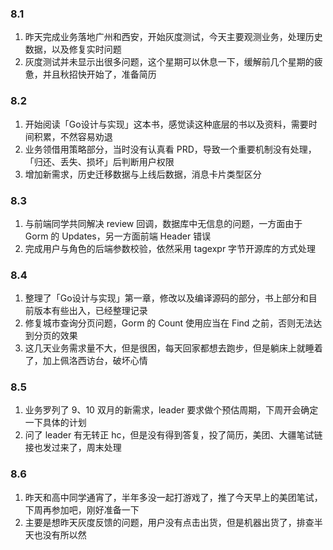 ### 8.1

1. 昨天完成业务落地广州和西安，开始灰度测试，今天主要观测业务，处理历史数据，以及修复实时问题
2. 灰度测试并未显示出很多问题，这个星期可以休息一下，缓解前几个星期的疲惫，并且秋招快开始了，准备简历

### 8.2

1. 开始阅读「Go设计与实现」这本书，感觉读这种底层的书以及资料，需要时间积累，不然容易劝退
2. 业务领借用策略部分，当时没有认真看 PRD，导致一个重要机制没有处理，「归还、丢失、损坏」后判断用户权限
3. 增加新需求，历史迁移数据与上线后数据，消息卡片类型区分

### 8.3

1. 与前端同学共同解决 review 回调，数据库中无信息的问题，一方面由于 Gorm 的 Updates，另一方面前端 Header 错误
2. 完成用户与角色的后端参数校验，依然采用 tagexpr 字节开源库的方式处理

### 8.4

1. 整理了「Go设计与实现」第一章，修改以及编译源码的部分，书上部分和目前版本有些出入，已经整理记录
2. 修复城市查询分页问题，Gorm 的 Count 使用应当在 Find 之前，否则无法达到分页的效果
3. 这几天业务需求量不大，但是很困，每天回家都想去跑步，但是躺床上就睡着了，加上佩洛西访台，破坏心情

### 8.5

1. 业务罗列了 9、10 双月的新需求，leader 要求做个预估周期，下周开会确定一下具体的计划
2. 问了 leader 有无转正 hc，但是没有得到答复，投了简历，美团、大疆笔试链接也发过来了，周末处理

### 8.6

1. 昨天和高中同学通宵了，半年多没一起打游戏了，推了今天早上的美团笔试，下周再参加吧，刚好准备一下
2. 主要是想昨天灰度反馈的问题，用户没有点击出货，但是机器出货了，排查半天也没有所以然